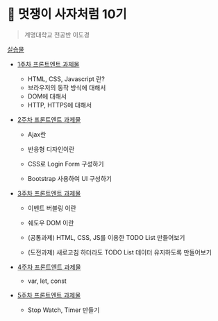 🦁 멋쟁이 사자처럼 10기
===============
> 계명대학교 전공반 이도경

[실습물](https://lee7198.github.io/LikeLion/)

* [1주차 프론트엔트 과제물 ](https://github.com/lee7198/LikeLion/blob/main/cs/week1.md)
  * HTML, CSS, Javascript 란?
  * 브라우저의 동작 방식에 대해서
  * DOM에 대해서
  * HTTP, HTTPS에 대해서

* [2주차 프론트엔트 과제물 ](https://github.com/lee7198/LikeLion/blob/main/cs/week2.md)
  * Ajax란
  * 반응형 디자인이란
  
  * CSS로 Login Form 구성하기
  * Bootstrap 사용하여 UI 구성하기

* [3주차 프론트엔트 과제물 ](https://github.com/lee7198/LikeLion/blob/main/cs/week3.md)
  * 이벤트 버블링 이란
  * 쉐도우 DOM 이란
  
  * (공통과제) HTML, CSS, JS를 이용한 TODO List 만들어보기
  * (도전과제) 새로고침 하더라도 TODO List 데이터 유지하도록 만들어보기
 
* [4주차 프론트엔트 과제물 ](https://github.com/lee7198/LikeLion/blob/main/cs/week4.md)
  * var, let, const

* [5주차 프론트엔트 과제물 ](https://github.com/lee7198/LikeLion/blob/main/cs/week5.md)
  * Stop Watch, Timer 만들기

